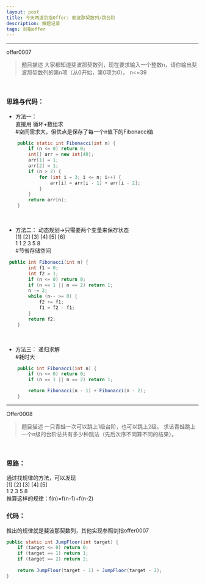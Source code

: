```yaml
---
layout: post
title: 今天两道剑指Offer: 斐波那契数列/跳台阶
description: 做题记录
tags: 剑指offer
---
```


---



offer0007

> 题目描述
> 大家都知道斐波那契数列，现在要求输入一个整数n，请你输出斐波那契数列的第n项（从0开始，第0项为0）。
> n<=39

<br/>

### 思路与代码：

* 方法一：  
  直接用 循环+数组求  
  #空间需求大，但优点是保存了每一个n值下的Fibonacci值  

```java
    public static int Fibonacci(int n) {
        if (n <= 0) return 0;
        int[] arr = new int[40];
        arr[1] = 1;
        arr[2] = 1;
        if (n > 2) {
            for (int i = 3; i <= n; i++) {
                arr[i] = arr[i - 1] + arr[i - 2];
            }
        }
        return arr[n];
    }
```

<br/>

* 方法二：
  动态规划->只需要两个变量来保存状态  
  [1] [2]  [3]  [4]  [5]  [6]  
   1    1    2    3    5    8  
  #节省存储空间  

```java
 public int Fibonacci(int n) {
        int f1 = 0;
        int f2 = 1;
        if (n <= 0) return 0;
        if (n == 1 || n == 2) return 1;
        n -= 2;
        while (n-- >= 0) {
            f2 += f1;
            f1 = f2 - f1;
        }
        return f2;
    }

```

<br/>

* 方法三：
  递归求解  
  #耗时大  

```java
    public int Fibonacci(int n) {
        if (n <= 0) return 0;
        if (n == 1 || n == 2) return 1;

        return Fibonacci(n - 1) + Fibonacci(n - 2);
    }
```





---------------------------------------------------------------------------------------------------------------------------
Offer0008  

> 题目描述
> 一只青蛙一次可以跳上1级台阶，也可以跳上2级。
> 求该青蛙跳上一个n级的台阶总共有多少种跳法（先后次序不同算不同的结果）。

<br/>

### 思路：

通过找规律的方法，可以发现  
[1]  [2]  [3]  [4]  [5]  
 1    2     3    5    8    
推算这样的规律：f(n)=f(n-1)+f(n-2)  

### 代码：

推出的规律就是斐波那契数列，其他实现参照剑指offer0007  

```java
public static int JumpFloor(int target) {    
    if (target <= 0) return 0;    
    if (target == 1) return 1;    
    if (target == 2) return 2;    
    
    return JumpFloor(target - 1) + JumpFloor(target - 2);
}
```

